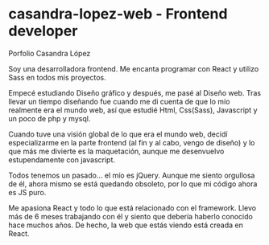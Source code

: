 # casandra-lopez-web - Frontend developer
Porfolio Casandra López

Soy una desarrolladora frontend. Me encanta programar con React y utilizo Sass en todos mis proyectos.

Empecé estudiando Diseño gráfico y después, me pasé al Diseño web. Tras llevar un tiempo diseñando fue cuando me di cuenta de que lo mío realmente era el mundo web, así que estudié Html, Css(Sass), Javascript y un poco de php y mysql.

Cuando tuve una visión global de lo que era el mundo web, decidí especializarme en la parte frontend (al fin y al cabo, vengo de diseño) y lo que más me divierte es la maquetación, aunque me desenvuelvo estupendamente con javascript.

Todos tenemos un pasado... el mío es jQuery. Aunque me siento orgullosa de él, ahora mismo se está quedando obsoleto, por lo que mi código ahora es JS puro.

Me apasiona React y todo lo que está relacionado con el framework. Llevo más de 6 meses trabajando con él y siento que debería haberlo conocido hace muchos años. De hecho, la web que estás viendo está creada en React.
